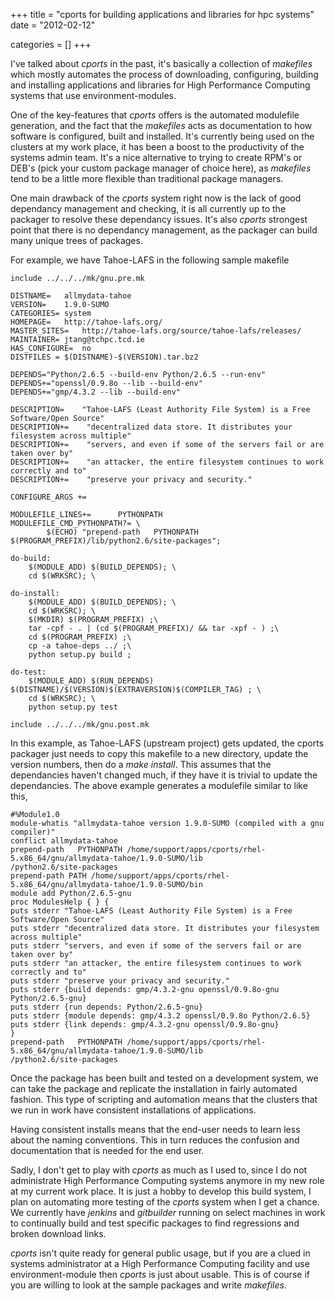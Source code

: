 +++
title = "cports for building applications and libraries for hpc systems"
date = "2012-02-12"

categories = []
+++

I've talked about _cports_ in the past, it's basically a collection of
_makefiles_ which mostly automates the process of downloading,
configuring, building and installing applications and libraries for
High Performance Computing systems that use environment-modules.

One of the key-features that _cports_ offers is the automated
modulefile generation, and the fact that the _makefiles_ acts as
documentation to how software is configured, built and installed. It's
currently being used on the clusters at my work place, it has been a
boost to the productivity of the systems admin team. It's a nice
alternative to trying to create RPM's or DEB's (pick your custom
package manager of choice here), as _makefiles_ tend to be a little
more flexible than traditional package managers.

One main drawback of the _cports_ system right now is the lack of good
dependancy management and checking, it is all currently up to the
packager to resolve these dependancy issues. It's also _cports_
strongest point that there is no dependancy management, as the
packager can build many unique trees of packages.

For example, we have Tahoe-LAFS in the following sample makefile

```
include ../../../mk/gnu.pre.mk

DISTNAME=	allmydata-tahoe
VERSION=	1.9.0-SUMO
CATEGORIES=	system
HOMEPAGE=	http://tahoe-lafs.org/
MASTER_SITES=	http://tahoe-lafs.org/source/tahoe-lafs/releases/
MAINTAINER=	jtang@tchpc.tcd.ie
HAS_CONFIGURE=	no
DISTFILES = $(DISTNAME)-$(VERSION).tar.bz2

DEPENDS="Python/2.6.5 --build-env Python/2.6.5 --run-env"
DEPENDS+="openssl/0.9.8o --lib --build-env"
DEPENDS+="gmp/4.3.2 --lib --build-env"

DESCRIPTION=    "Tahoe-LAFS (Least Authority File System) is a Free Software/Open Source"
DESCRIPTION+=    "decentralized data store. It distributes your filesystem across multiple"
DESCRIPTION+=    "servers, and even if some of the servers fail or are taken over by"
DESCRIPTION+=    "an attacker, the entire filesystem continues to work correctly and to"
DESCRIPTION+=    "preserve your privacy and security."

CONFIGURE_ARGS +=

MODULEFILE_LINES+=      PYTHONPATH
MODULEFILE_CMD_PYTHONPATH?= \
        $(ECHO) "prepend-path   PYTHONPATH $(PROGRAM_PREFIX)/lib/python2.6/site-packages";

do-build:
	$(MODULE_ADD) $(BUILD_DEPENDS); \
	cd $(WRKSRC); \

do-install:
	$(MODULE_ADD) $(BUILD_DEPENDS); \
	cd $(WRKSRC); \
	$(MKDIR) $(PROGRAM_PREFIX) ;\
	tar -cpf - . | (cd $(PROGRAM_PREFIX)/ && tar -xpf - ) ;\
	cd $(PROGRAM_PREFIX) ;\
	cp -a tahoe-deps ../ ;\
	python setup.py build ;

do-test:
	$(MODULE_ADD) $(RUN_DEPENDS) $(DISTNAME)/$(VERSION)$(EXTRAVERSION)$(COMPILER_TAG) ; \
	cd $(WRKSRC); \
	python setup.py test

include ../../../mk/gnu.post.mk
```

In this example, as Tahoe-LAFS (upstream project) gets updated, the
cports packager just needs to copy this makefile to a new directory,
update the version numbers, then do a _make install_. This assumes
that the dependancies haven't changed much, if they have it is trivial
to update the dependancies. The above example generates a modulefile
similar to like this,

```
#%Module1.0
module-whatis "allmydata-tahoe version 1.9.0-SUMO (compiled with a gnu compiler)"
conflict allmydata-tahoe
prepend-path   PYTHONPATH /home/support/apps/cports/rhel-5.x86_64/gnu/allmydata-tahoe/1.9.0-SUMO/lib
/python2.6/site-packages
prepend-path PATH /home/support/apps/cports/rhel-5.x86_64/gnu/allmydata-tahoe/1.9.0-SUMO/bin
module add Python/2.6.5-gnu
proc ModulesHelp { } {
puts stderr "Tahoe-LAFS (Least Authority File System) is a Free Software/Open Source"
puts stderr "decentralized data store. It distributes your filesystem across multiple"
puts stderr "servers, and even if some of the servers fail or are taken over by"
puts stderr "an attacker, the entire filesystem continues to work correctly and to"
puts stderr "preserve your privacy and security."
puts stderr {build depends: gmp/4.3.2-gnu openssl/0.9.8o-gnu Python/2.6.5-gnu}
puts stderr {run depends: Python/2.6.5-gnu}
puts stderr {module depends: gmp/4.3.2 openssl/0.9.8o Python/2.6.5}
puts stderr {link depends: gmp/4.3.2-gnu openssl/0.9.8o-gnu}
}
prepend-path   PYTHONPATH /home/support/apps/cports/rhel-5.x86_64/gnu/allmydata-tahoe/1.9.0-SUMO/lib
/python2.6/site-packages
```

Once the package has been built and tested on a development system, we
can take the package and replicate the installation in fairly
automated fashion. This type of scripting and automation means that
the clusters that we run in work have consistent installations of
applications.

Having consistent installs means that the end-user needs to learn less
about the naming conventions. This in turn reduces the confusion and
documentation that is needed for the end user.

Sadly, I don't get to play with _cports_ as much as I used to, since I
do not administrate High Performance Computing systems anymore in my
new role at my current work place. It is just a hobby to develop this
build system, I plan on automating more testing of the _cports_ system
when I get a chance. We currently have _jenkins_ and _gitbuilder_
running on select machines in work to continually build and test
specific packages to find regressions and broken download links.

_cports_ isn't quite ready for general public usage, but if you are a
clued in systems administrator at a High Performance Computing
facility and use environment-module then _cports_ is just about
usable. This is of course if you are willing to look at the sample
packages and write _makefiles_.

